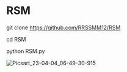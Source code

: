 # RSM

git clone https://github.com/RRSSMM12/RSM

cd RSM

python RSM.py


![Picsart_23-04-04_06-49-30-915](https://user-images.githubusercontent.com/129393445/229752680-a6b586e6-fd2c-4460-9747-b4c304812a76.jpg)

